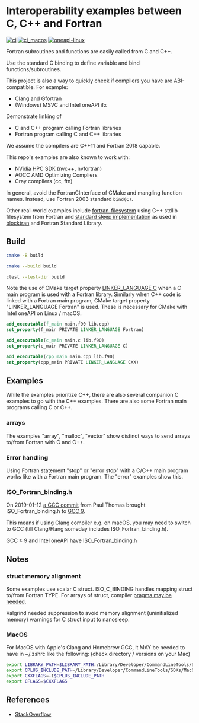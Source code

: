 # Interoperability examples between C, C++ and Fortran

[![ci](https://github.com/scivision/fortran-cpp-interface/actions/workflows/ci.yml/badge.svg)](https://github.com/scivision/fortran-cpp-interface/actions/workflows/ci.yml)
[![ci_macos](https://github.com/scivision/fortran-cpp-interface/actions/workflows/ci_macos.yml/badge.svg)](https://github.com/scivision/fortran-cpp-interface/actions/workflows/ci_macos.yml)
[![oneapi-linux](https://github.com/scivision/fortran-cpp-interface/actions/workflows/oneapi-linux.yml/badge.svg)](https://github.com/scivision/fortran-cpp-interface/actions/workflows/oneapi-linux.yml)

Fortran subroutines and functions are easily called from C and C++.

Use the standard C binding to define variable and bind functions/subroutines.

This project is also a way to quickly check if compilers you have are ABI-compatible.
For example:

* Clang and Gfortran
* (Windows) MSVC and Intel oneAPI ifx

Demonstrate linking of

* C and C++ program calling Fortran libraries
* Fortran program calling C and C++ libraries

We assume the compilers are C++11 and Fortran 2018 capable.

This repo's examples are also known to work with:

* NVidia HPC SDK (nvc++, nvfortran)
* AOCC AMD Optimizing Compliers
* Cray compilers (cc, ftn)

In general, avoid the FortranCInterface of CMake and mangling function names.
Instead, use Fortran 2003 standard `bind(C)`.

Other real-world examples include
[fortran-filesystem](https://github.com/scivision/fortran-filesystem)
using C++ stdlib filesystem from Fortran and
[standard sleep implementation](./src/sleep)
as used in
[blocktran](https://github.com/fortran-gaming/blocktran)
and Fortran Standard Library.

## Build

```sh
cmake -B build

cmake --build build

ctest --test-dir build
```

Note the use of CMake target property
[LINKER_LANGUAGE C](https://cmake.org/cmake/help/latest/prop_tgt/LINKER_LANGUAGE.html)
when a C main program is used with a Fortran library.
Similarly when C++ code is linked with a Fortran main program, CMake target property "LINKER_LANGUAGE Fortran" is used.
These is necessary for CMake with Intel oneAPI on Linux / macOS.


```cmake
add_executable(f_main main.f90 lib.cpp)
set_property(f_main PRIVATE LINKER_LANGUAGE Fortran)

add_executable(c_main main.c lib.f90)
set_property(c_main PRIVATE LINKER_LANGUAGE C)

add_executable(cpp_main main.cpp lib.f90)
set_property(cpp_main PRIVATE LINKER_LANGUAGE CXX)
```

## Examples

While the examples prioritize C++, there are also several companion C examples to go with the C++ examples.
There are also some Fortran main programs calling C or C++.

### arrays

The examples "array", "malloc", "vector" show distinct ways to send arrays to/from Fortran with C and C++.

### Error handling

Using Fortran statement "stop" or "error stop" with a C/C++ main program works like with a Fortran main program.
The "error" examples show this.

### ISO_Fortran_binding.h

On 2019-01-12 [a GCC commit](https://github.com/gcc-mirror/gcc/commit/bbf18dc5d248a79a20ebf4b3a751669cd75485fd)
from Paul Thomas brought ISO_Fortran_binding.h to
[GCC 9](https://gcc.gnu.org/gcc-9/changes.html).

This means if using Clang compiler e.g. on macOS, you may need to switch to GCC (till Clang/Flang someday includes ISO_Fortran_binding.h).

GCC &ge; 9 and Intel oneAPI have ISO_Fortran_binding.h

## Notes

### struct memory alignment

Some examples use scalar C struct.
ISO_C_BINDING handles mapping struct to/from Fortran TYPE.
For arrays of struct, compiler
[pragma may be needed](https://stackoverflow.com/questions/53161673/data-alignment-inside-a-structure-in-intel-fortran).

Valgrind needed suppression to avoid memory alignment (uninitialized memory) warnings for C struct input to nanosleep.
### MacOS

For MacOS with Apple's Clang and Homebrew GCC,
it MAY be needed to have in ~/.zshrc like the following:
(check directory / versions on your Mac)

```sh
export LIBRARY_PATH=$LIBRARY_PATH:/Library/Developer/CommandLineTools/SDKs/MacOSX.sdk/usr/lib
export CPLUS_INCLUDE_PATH=/Library/Developer/CommandLineTools/SDKs/MacOSX.sdk/usr/include
export CXXFLAGS=-I$CPLUS_INCLUDE_PATH
export CFLAGS=$CXXFLAGS
```

## References

* [StackOverflow](
https://stackoverflow.com/tags/fortran-iso-c-binding/info)
